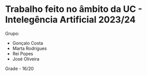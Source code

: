 # Trabalho feito no âmbito da UC - Intelegência Artificial 2023/24

Grupo:

- Gonçalo Costa
- Marta Rodrigues
- Rei Popes
- José Oliveira

Grade - 16/20
